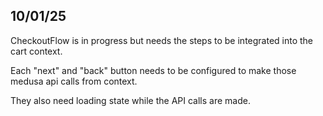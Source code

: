 ## 10/01/25

CheckoutFlow is in progress but needs the steps to be integrated into the cart context.

Each "next" and "back" button needs to be configured to make those medusa api calls from context.

They also need loading state while the API calls are made.
